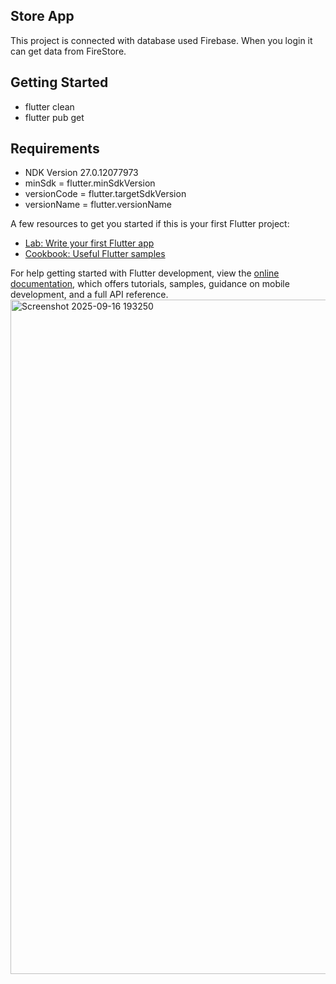 ## Store App
This project is connected with database used Firebase.
When you login it can get data from FireStore.

## Getting Started


- flutter clean
- flutter pub get

## Requirements

- NDK Version 27.0.12077973
- minSdk = flutter.minSdkVersion
- versionCode = flutter.targetSdkVersion
- versionName = flutter.versionName


A few resources to get you started if this is your first Flutter project:

- [Lab: Write your first Flutter app](https://docs.flutter.dev/get-started/codelab)
- [Cookbook: Useful Flutter samples](https://docs.flutter.dev/cookbook)

For help getting started with Flutter development, view the
[online documentation](https://docs.flutter.dev/), which offers tutorials,
samples, guidance on mobile development, and a full API reference.
<img width="1918" height="1079" alt="Screenshot 2025-09-16 193250" src="https://github.com/user-attachments/assets/43ae0351-9158-4cf2-aae0-c87155edbca3" />
